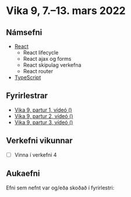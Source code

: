 # Vika 9, 7.–13. mars 2022

## Námsefni

* [React](../namsefni/15.react/readme.md)
  * React lifecycle
  * React ajax og forms
  * React skipulag verkefna
  * React router
* [TypeScript](../namsefni/16.typescript/readme.md)

## Fyrirlestrar

* [Vika 9, partur 1, vídeó ()](https://youtu.be/)
* [Vika 9, partur 2, vídeó ()](https://youtu.be/)
* [Vika 9, partur 3, vídeó ()](https://youtu.be/)

## Verkefni vikunnar

* [ ] Vinna í verkefni 4

## Aukaefni

Efni sem nefnt var og/eða skoðað í fyrirlestri:
